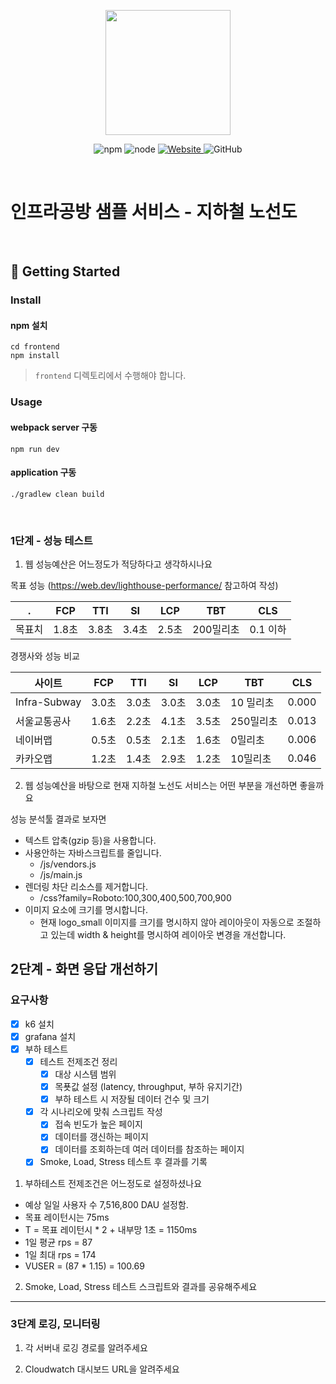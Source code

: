 <p align="center">
    <img width="200px;" src="https://raw.githubusercontent.com/woowacourse/atdd-subway-admin-frontend/master/images/main_logo.png"/>
</p>
<p align="center">
  <img alt="npm" src="https://img.shields.io/badge/npm-%3E%3D%205.5.0-blue">
  <img alt="node" src="https://img.shields.io/badge/node-%3E%3D%209.3.0-blue">
  <a href="https://edu.nextstep.camp/c/R89PYi5H" alt="nextstep atdd">
    <img alt="Website" src="https://img.shields.io/website?url=https%3A%2F%2Fedu.nextstep.camp%2Fc%2FR89PYi5H">
  </a>
  <img alt="GitHub" src="https://img.shields.io/github/license/next-step/atdd-subway-service">
</p>

<br>

# 인프라공방 샘플 서비스 - 지하철 노선도

<br>

## 🚀 Getting Started

### Install
#### npm 설치
```
cd frontend
npm install
```
> `frontend` 디렉토리에서 수행해야 합니다.

### Usage
#### webpack server 구동
```
npm run dev
```
#### application 구동
```
./gradlew clean build
```
<br>


### 1단계 - 성능 테스트
1. 웹 성능예산은 어느정도가 적당하다고 생각하시나요

목표 성능 (https://web.dev/lighthouse-performance/ 참고하여 작성)

| .   | FCP  | TTI  | SI   | LCP  | TBT    | CLS    |
|-----|------|------|------|------|--------|--------|
| 목표치 | 1.8초 | 3.8초 | 3.4초 | 2.5초 | 200밀리초 | 0.1 이하 |

경쟁사와 성능 비교

| 사이트            | FCP  | TTI  | SI   | LCP  | TBT    | CLS   |
|----------------|------|------|------|------|--------|-------|
| Infra-Subway | 3.0초 | 3.0초 | 3.0초 | 3.0초 | 10 밀리초 | 0.000 |
| 서울교통공사    | 1.6초 | 2.2초 | 4.1초 | 3.5초 | 250밀리초 | 0.013 |
| 네이버맵      | 0.5초 | 0.5초 | 2.1초 | 1.6초 | 0밀리초   | 0.006 |
| 카카오맵      | 1.2초 | 1.4초 | 2.9초 | 1.2초 | 10밀리초  | 0.046 |

2. 웹 성능예산을 바탕으로 현재 지하철 노선도 서비스는 어떤 부분을 개선하면 좋을까요

성능 분석툴 결과로 보자면
- 텍스트 압축(gzip 등)을 사용합니다.
- 사용안하는 자바스크립트를 줄입니다.
  - /js/vendors.js
  - /js/main.js
- 렌더링 차단 리소스를 제거합니다.
  - /css?family=Roboto:100,300,400,500,700,900
- 이미지 요소에 크기를 명시합니다.
  - 현재 logo_small 이미지를 크기를 명시하지 않아 레이아웃이 자동으로 조절하고 있는데 width & height를 명시하여 레이아웃 변경을 개선합니다. 


## 2단계 - 화면 응답 개선하기
### 요구사항
- [x] k6 설치
- [x] grafana 설치
- [x] 부하 테스트
  - [x] 테스트 전제조건 정리
    - [x] 대상 시스템 범위
    - [x] 목푯값 설정 (latency, throughput, 부하 유지기간)
    - [x] 부하 테스트 시 저장될 데이터 건수 및 크기
  - [x] 각 시나리오에 맞춰 스크립트 작성
    - [x] 접속 빈도가 높은 페이지
    - [x] 데이터를 갱신하는 페이지
    - [x] 데이터를 조회하는데 여러 데이터를 참조하는 페이지
  - [x] Smoke, Load, Stress 테스트 후 결과를 기록
  
1. 부하테스트 전제조건은 어느정도로 설정하셨나요
- 예상 일일 사용자 수 7,516,800 DAU 설정함.
- 목표 레이턴시는 75ms
- T = 목표 레이턴시 * 2 + 내부망 1초 = 1150ms
- 1일 평균 rps = 87
- 1일 최대 rps = 174 
- VUSER = (87 * 1.15)  = 100.69

2. Smoke, Load, Stress 테스트 스크립트와 결과를 공유해주세요


---
### 3단계 로깅, 모니터링
1. 각 서버내 로깅 경로를 알려주세요

2. Cloudwatch 대시보드 URL을 알려주세요
